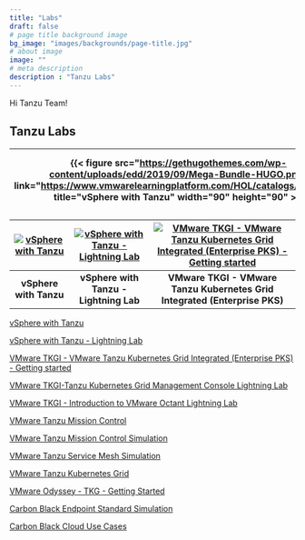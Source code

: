 ```yaml
---
title: "Labs"
draft: false
# page title background image
bg_image: "images/backgrounds/page-title.jpg"
# about image
image: ""
# meta description
description : "Tanzu Labs"
---
```


Hi Tanzu Team!

## Tanzu Labs


| {{< figure src="https://gethugothemes.com/wp-content/uploads/edd/2019/09/Mega-Bundle-HUGO.png" link="https://www.vmwarelearningplatform.com/HOL/catalogs/lab/7811" title="vSphere with Tanzu" width="90" height="90" >}} | {{< figure src="https://gethugothemes.com/wp-content/uploads/edd/2019/09/agen-hugo-theme.jpg" link="https://www.vmwarelearningplatform.com/HOL/catalogs/lab/7811" title="vSphere with Tanzu - Lightning Lab" >}} | {{< figure src="https://gethugothemes.com/wp-content/uploads/edd/2019/09/Mega-Bundle-HUGO.png" link="http://labs.hol.vmware.com/HOL/catalogs/lab/8546" title="VMware TKGI - VMware Tanzu Kubernetes Grid Integrated (Enterprise PKS)" >}} |
|:---:|:---:|:---:|


| [![vSphere with Tanzu](https://gethugothemes.com/wp-content/uploads/edd/2019/09/Mega-Bundle-HUGO.png)](https://www.vmwarelearningplatform.com/HOL/catalogs/lab/7811) | [![vSphere with Tanzu - Lightning Lab](https://gethugothemes.com/wp-content/uploads/edd/2019/09/agen-hugo-theme.jpg)](http://labs.hol.vmware.com/HOL/catalogs/lab/8897) | [![VMware TKGI - VMware Tanzu Kubernetes Grid Integrated (Enterprise PKS) - Getting started](https://gethugothemes.com/wp-content/uploads/edd/2019/09/redlab-hugo-thumbnail.jpg)](http://labs.hol.vmware.com/HOL/catalogs/lab/8546) |
|:---:|:---:|:---:|
| **vSphere with Tanzu**  | **vSphere with Tanzu - Lightning Lab**  | **VMware TKGI - VMware Tanzu Kubernetes Grid Integrated (Enterprise PKS)**  |



[vSphere with Tanzu](https://www.vmwarelearningplatform.com/HOL/catalogs/lab/7811)

[vSphere with Tanzu - Lightning Lab](http://labs.hol.vmware.com/HOL/catalogs/lab/8897)

[VMware TKGI - VMware Tanzu Kubernetes Grid Integrated (Enterprise PKS) - Getting started](http://labs.hol.vmware.com/HOL/catalogs/lab/8546)

[VMware TKGI-Tanzu Kubernetes Grid Management Console Lightning Lab](http://labs.hol.vmware.com/HOL/catalogs/lab/8547)

[VMware TKGI - Introduction to VMware Octant Lightning Lab](http://labs.hol.vmware.com/HOL/catalogs/lab/8548)

[VMware Tanzu Mission Control](http://labs.hol.vmware.com/HOL/catalogs/lab/8087)

[VMware Tanzu Mission Control Simulation](http://labs.hol.vmware.com/HOL/catalogs/lab/8516)

[VMware Tanzu Service Mesh Simulation](http://labs.hol.vmware.com/HOL/catalogs/lab/8509)

[VMware Tanzu Kubernetes Grid](http://labs.hol.vmware.com/HOL/catalogs/lab/8525)

[VMware Odyssey - TKG - Getting Started](http://labs.hol.vmware.com/HOL/catalogs/lab/8664)

[Carbon Black Endpoint Standard Simulation](http://labs.hol.vmware.com/HOL/catalogs/lab/8549)

[Carbon Black Cloud Use Cases](http://labs.hol.vmware.com/HOL/catalogs/lab/8550)
